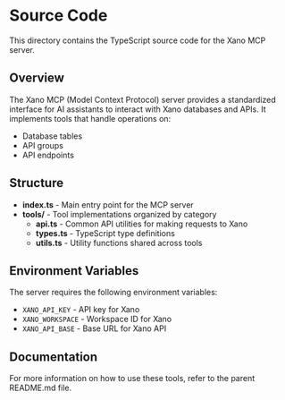 # Source Code

This directory contains the TypeScript source code for the Xano MCP server.

## Overview

The Xano MCP (Model Context Protocol) server provides a standardized interface for AI assistants to interact with Xano databases and APIs. It implements tools that handle operations on:

- Database tables
- API groups 
- API endpoints

## Structure

- **index.ts** - Main entry point for the MCP server
- **tools/** - Tool implementations organized by category
  - **api.ts** - Common API utilities for making requests to Xano
  - **types.ts** - TypeScript type definitions
  - **utils.ts** - Utility functions shared across tools

## Environment Variables

The server requires the following environment variables:

- `XANO_API_KEY` - API key for Xano
- `XANO_WORKSPACE` - Workspace ID for Xano
- `XANO_API_BASE` - Base URL for Xano API

## Documentation

For more information on how to use these tools, refer to the parent README.md file.